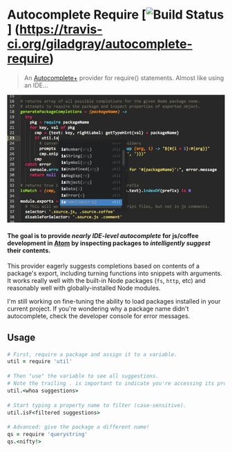 # Autocomplete Require [![Build Status](https://travis-ci.org/giladgray/autocomplete-require.svg?branch=master)] (https://travis-ci.org/giladgray/autocomplete-require)

> An [Autocomplete+](https://atom.io/packages/autocomplete-plus) provider for require() statements. Almost like using an IDE...

![screenshot](require-screenshot.png)

#### The goal is to provide *nearly IDE-level autocomplete* for js/coffee development in [Atom](https://atom.io) by inspecting packages to *intelligently suggest* their contents.

This provider eagerly suggests completions based on contents of a package's export, including turning functions into snippets with arguments. It works really well with the built-in Node packages (`fs`, `http`, etc) and reasonably well with globally-installed Node modules.

I'm still working on fine-tuning the ability to load packages installed in your current project. If you're wondering why a package name didn't autocomplete, check the developer console for error messages.


## Usage

```coffee
# First, require a package and assign it to a variable.
util = require 'util'

# Then "use" the variable to see all suggestions.
# Note the trailing . is important to indicate you're accessing its properties.
util.<whoa suggestions>

# Start typing a property name to filter (case-sensitive).
util.isF<filtered suggestions>

# Advanced: give the package a different name!
qs = require 'querystring'
qs.<nifty!>
```
